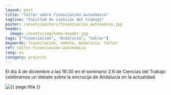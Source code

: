 ```yaml
---
layout: post
title: "Taller sobre financiación autonómica"
tagline: "Facultad de ciencias del trabajo"
poster: /assets/posters/financiacion_autonomica.jpg
header:
  image: /assets/img/home-header.jpg
tags: ["financiación", "Andalucía", "taller"]
keywords: financiación, evento, Andalucía, taller 
ref: taller-financiacion-autonomica
lang: es
category: projects
---
```


El día 4 de diciembre a las 16:30 en el seminario 2.6 de Ciencias del Trabajo celebramos un debate sobre la encrucija de Andalucía en la actualidad.

<img src="{{ page.poster | prepend: site.baseurl }}" alt="{{ page.title }}" title="{{ page.title }}">

